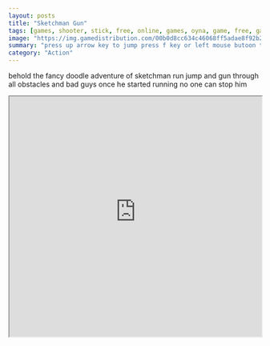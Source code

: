 ```yaml
---
layout: posts
title: "Sketchman Gun"
tags: [games, shooter, stick, free, online, games, oyna, game, free, games, play, play, games]
image: "https://img.gamedistribution.com/00b0d8cc634c46068ff5adae8f92b2ca-512x384.jpeg"
summary: "press up arrow key to jump press f key or left mouse butoon to shoot or touch for mobile devices  free online games oyna game free games play play games"
category: "Action"
---
```


behold the fancy doodle adventure of sketchman run jump and gun through all obstacles and bad guys once he started running no one can stop him

<iframe width="100%" height="480px;" src="https://html5.gamedistribution.com/00b0d8cc634c46068ff5adae8f92b2ca/"></iframe>
